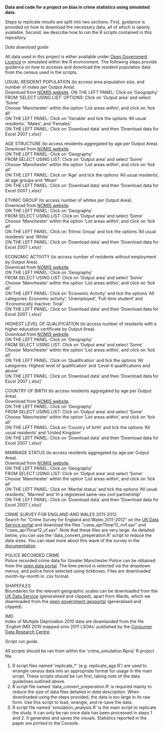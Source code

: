 **Data and code for a project on bias in crime statistics using simulated data.**

Steps to replicate results are split into two sections. First, guidance is provided on how to download the necessary data, all of which is openly available. Second, we describe how to run the R scripts contained in this repository.


_Data download guide_

All data used in this project is either available under [Open Government Licence](http://www.nationalarchives.gov.uk/doc/open-government-licence/version/3/) or simulated within the R environment. The following steps provide guidance on how to accesss and download the resident population data from the census used in the scripts.
  
USUAL RESIDENT POPULATION (to access area population size, and number of males per Output Area).  
Download from [NOMIS website](https://www.nomisweb.co.uk/query/construct/summary.asp?mode=construct&version=0&dataset=144). 
ON THE LEFT PANEL: Click on ‘Geography’  
FROM ‘SELECT USING LIST’ OPTIONS: Click on ‘Output area’ and select ‘Some’  
Choose ‘Manchester’ within the option ‘List areas within’, and click on ‘tick all’  
ON THE LEFT PANEL: Click on ‘Variable’ and tick the options ‘All usual residents’, ‘Males’, and ‘Females’  
ON THE LEFT PANEL: Click on ‘Download data’ and then ‘Download data for Excel 2007 (.xlsx)’  
  
AGE STRUCTURE (to access residents aggregated by age per Output Area).  
Download from [NOMIS website](https://www.nomisweb.co.uk/query/construct/summary.asp?mode=construct&version=0&dataset=145).  
ON THE LEFT PANEL: Click on ‘Geography’  
FROM SELECT USING LIST: Click on ‘Output area’ and select ‘Some’  
Choose ‘Manchester’ within the option ‘List areas within’, and click on ‘tick all’  
ON THE LEFT PANEL: Click on ‘Age’ and tick the options ‘All usual residents’, all age groups and ‘Mean’  
ON THE LEFT PANEL: Click on ‘Download data’ and then ‘Download data for Excel 2007 (.xlsx)’  
  
ETHNIC GROUP (to access number of whites per Output Area).  
Download from [NOMIS website](https://www.nomisweb.co.uk/query/construct/summary.asp?mode=construct&version=0&dataset=608).  
ON THE LEFT PANEL: Click on ‘Geography’  
FROM SELECT USING LIST: Click on ‘Output area’ and select ‘Some’  
Choose ‘Manchester’ within the option ‘List areas within’, and click on ‘tick all’  
ON THE LEFT PANEL: Click on ‘Ethnic Group’ and tick the options ‘All usual residents’ and ‘White’  
ON THE LEFT PANEL: Click on ‘Download data’ and then ‘Download data for Excel 2007 (.xlsx)’  
  
ECONOMIC ACTIVITY (to access number of residents without employment by Output Area).  
Download from [NOMIS website](https://www.nomisweb.co.uk/query/construct/summary.asp?mode=construct&version=0&dataset=556).    
ON THE LEFT PANEL: Click on ‘Geography’  
FROM SELECT USING LIST: Click on ‘Output area’ and select ‘Some’  
Choose ‘Manchester’ within the option ‘List areas within’, and click on ‘tick all’  
ON THE LEFT PANEL: Click on ‘Economic Activity’ and tick the options ‘All categories: Economic activity’, ‘Unemployed’, ‘Full-time student’ and ‘Economically inactive: Total’  
ON THE LEFT PANEL: Click on ‘Download data’ and then ‘Download data for Excel 2007 (.xlsx)’  
  
HIGHEST LEVEL OF QUALIFICATION (to access number of residents with a higher education certificate by Output Area).  
Download from [NOMIS website](https://www.nomisweb.co.uk/query/construct/summary.asp?mode=construct&version=0&dataset=554).  
ON THE LEFT PANEL: Click on ‘Geography’  
FROM SELECT USING LIST: Click on ‘Output area’ and select ‘Some’  
Choose ‘Manchester’ within the option ‘List areas within’, and click on ‘tick all’  
ON THE LEFT PANEL: Click on ‘Qualification’ and tick the options ‘All categories: Highest level of qualification’ and ‘Level 4 qualifications and above’  
ON THE LEFT PANEL: Click on ‘Download data’ and then ‘Download data for Excel 2007 (.xlsx)’ 

COUNTRY OF BIRTH (to access residents aggregated by age per Output Area).  
Download from [NOMIS website](https://www.nomisweb.co.uk/query/construct/summary.asp?mode=construct&version=0&dataset=611).  
ON THE LEFT PANEL: Click on ‘Geography’  
FROM SELECT USING LIST: Click on ‘Output area’ and select ‘Some’  
Choose ‘Manchester’ within the option ‘List areas within’, and click on ‘tick all’  
ON THE LEFT PANEL: Click on ‘Country of birth’ and tick the options ‘All usual residents’ and ‘United Kingdom’  
ON THE LEFT PANEL: Click on ‘Download data’ and then ‘Download data for Excel 2007 (.xlsx)’  

MARRIAGE STATUS (to access residents aggregated by age per Output Area).  
Download from [NOMIS website](https://www.nomisweb.co.uk/query/construct/summary.asp?mode=construct&version=0&dataset=603).  
ON THE LEFT PANEL: Click on ‘Geography’  
FROM SELECT USING LIST: Click on ‘Output area’ and select ‘Some’  
Choose ‘Manchester’ within the option ‘List areas within’, and click on ‘tick all’  
ON THE LEFT PANEL: Click on ‘Marital status’ and tick the options ‘All usual residents’, ‘Married’ and ‘In a registered same-sex civil partnership’  
ON THE LEFT PANEL: Click on ‘Download data’ and then ‘Download data for Excel 2007 (.xlsx)’  

CRIME SURVEY FOR ENGLAND AND WALES 2011-2012.  
Search for "Crime Survey for England and Wales 2011-2012" on the [UK Data Service portal](http://discover.ukdataservice.ac.uk/) and download the files "csew_apr11mar12_nvf.sav" and "csew_apr11mar12_vf.sav". Note that these files are very large. As detailed below, you can use the 'data_convert_preperation.R' script to reduce the data sizes. You can read more about this wave of the survey in the [documentation](http://doc.ukdataservice.ac.uk/doc/7252/mrdoc/pdf/7252_csew_2011-2012_technicalreport.pdf).

POLICE RECORDED CRIME  
Police recorded crime data for Greater Manchester Police can be obtained from the [open data portal](https://data.police.uk/data/). The time period is selected via the dropdown menus, and police force selected using tickboxes. Files are downloaded month-by-month in .csv format.

SHAPEFILES  
Boundaries for the relevant geographic scales can be downloaded from the [UK Data Service](https://census.ukdataservice.ac.uk/get-data/boundary-data.aspx) (generalised and clipped), apart from Wards, which we downloaded from the [open government geoportal](http://geoportal.statistics.gov.uk/datasets/wards-december-2018-generalised-clipped-boundaries-gb) (generalised and clipped).

IMD  
Index of Multiple Deprivation 2010 data are downlaoded from the file 'English IMD 2010 mapped onto 2011 LSOAs' published by the [Consumer Data Research Centre](https://data.cdrc.ac.uk/dataset/index-multiple-deprivation-imd).

_Script run guide_.

All scripts should be ran from within the 'crime_simulation.Rproj' R project file.

1. R script files named 'replicate_*' (e.g. replicate_age.R') are used to wrangle
   census data into an appropriate format for usage in the main script. These scripts
   should be run first, taking note of the data guidelines outlined above.
2. R script file named 'data_convert_preperation.R' is required mainly to reduce the size
   of data files detailed in _data description_. When downloaded using the steps provided,
   the data is too large in its raw form. Use this script to load, wrangle, and re-save the data.
3. R script file named 'simulation_analysis.R' is the main script to replicate the study. It can only
   be ran once data has been processed in steps 1 and 2. It generates and saves the visuals. Statistics
   reported in the paper are printed to the Console.
